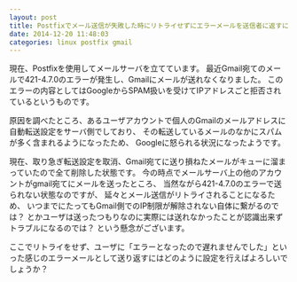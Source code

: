 ```yaml
---
layout: post
title: Postfixでメール送信が失敗した時にリトライせずにエラーメールを送信者に返すにはどうしたらいいですか？
date: 2014-12-20 11:48:03
categories: linux postfix gmail
---
```

<!-- {% raw %} -->
<p>現在、Postfixを使用してメールサーバを立てています。
最近Gmail宛てのメールで421-4.7.0のエラーが発生し、Gmailにメールが送れなくなりました。
このエラーの内容としてはGoogleからSPAM扱いを受けてIPアドレスごと拒否されているというものです。</p>

<p>原因を調べたところ、あるユーザアカウントで個人のGmailのメールアドレスに自動転送設定をサーバ側でしており、
その転送しているメールのなかにスパムが多く含まれるようになったため、
Googleに怒られる状況になったようです。</p>

<p>現在、取り急ぎ転送設定を取消、Gmail宛てに送り損ねたメールがキューに溜まっていたので全て削除した状態です。
今の時点でメールサーバ上の他のアカウントがgmail宛てにメールを送ったところ、
当然ながら421-4.7.0のエラーで送られない状態なのですが、
延々とメール送信がリトライされることになるため、
いつまでにたってもGmail側でのIP制限が解除されない自体に繋がるのでは？
とかユーザは送ったつもりなのに実際には送れなかったことが認識出来ずトラブルになるのでは？
という懸念がございます。</p>

<p>ここでリトライをせず、ユーザに「エラーとなったので遅れませんでした」といった感じのエラーメールとして送り返すにはどのように設定を行えばよろしいでしょうか？</p>
<!-- {% endraw %} -->
